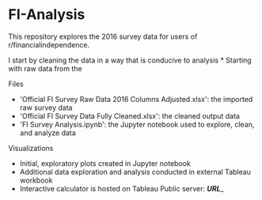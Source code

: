 # FI-Analysis
This repository explores the 2016 survey data for users of r/financialindependence. 

I start by cleaning the data in a way that is conducive to analysis
    * Starting with raw data from the 
    
Files
  * 'Official FI Survey Raw Data 2016 Columns Adjusted.xlsx': the imported raw survey data 
  * 'Official FI Survey Data Fully Cleaned.xlsx': the cleaned output data
  * 'FI Survey Analysis.ipynb': the Jupyter notebook used to explore, clean, and analyze data

Visualizations
  * Initial, exploratory plots created in Jupyter notebook
  * Additional data exploration and analysis conducted in external Tableau workbook
  * Interactive calculator is hosted on Tableau Public server: _____URL______
  
  
